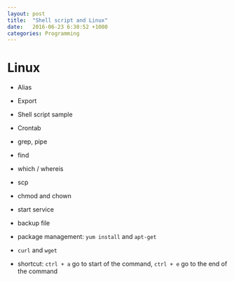 ```yaml
---
layout: post
title:  "Shell script and Linux"
date:   2016-06-23 6:30:52 +1000
categories: Programming
---
```

Linux
============
- Alias

- Export

- Shell script sample

- Crontab

- grep, pipe

- find 

- which / whereis

- scp

- chmod and chown

- start service

- backup file

- package management: `yum install` and `apt-get`

- `curl` and `wget`

- shortcut: `ctrl + a` go to start of the command, `ctrl + e` go to the end of the command